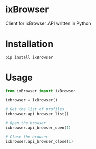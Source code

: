 ixBrowser
=======

Client for ixBrowser API written in Python

Installation
============

```
pip install ixBrowser
```

Usage
=====

```python
from ixBrowser import ixBrowser

ixbrowser = IxBrowser()

# Get the list of profiles
ixbrowser.api_browser_list()

# Open the browser
ixbrowser.api_browser_open(1)

# Close the browser
ixbrowser.api_browser_close(1)
```

